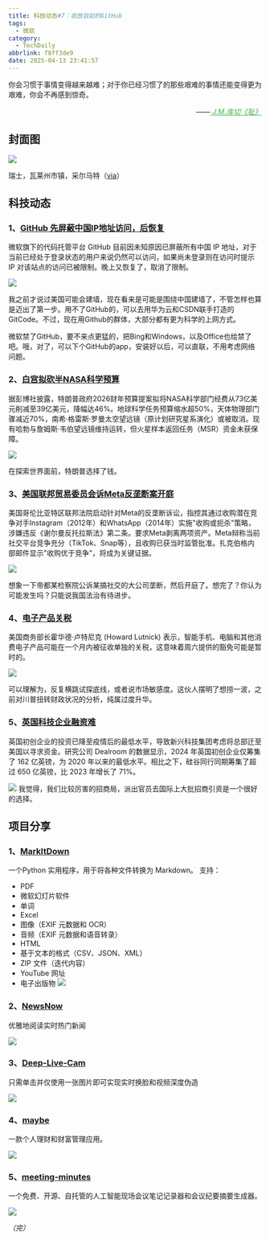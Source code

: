 ```yaml
---
title: 科技动态#7：收放自如的GitHub
tags:
  - 微软
category:
  - TechDaily
abbrlink: f8ff3de9
date: 2025-04-13 23:41:57
---
```

你会习惯于事情变得越来越难；对于你已经习惯了的那些艰难的事情还能变得更为艰难，你会不再感到惊奇。
<div style="text-align: right; margin-top: 1em; font-style: italic;">
  ——<a href="https://book.douban.com/subject/35571558/" style="color: #41B349 !important;">
	    J.M.库切《耻》
  </a>
</div>
<!-- more --> 

## 封面图

![](  https://techdaily.oss-cn-shanghai.aliyuncs.com/7/701.jpg)

瑞士，瓦莱州市镇，采尔马特（[via](https://www.instagram.com/p/DEDKFqTuvtL/?igsh=Y3o4aDV4anN5Njkz)）


## 科技动态

### 1、[GitHub 先屏蔽中国IP地址访问，后恢复](https://www.landiannews.com/archives/108739.html?utm_sources=ourl)

微软旗下的代码托管平台 GitHub 目前因未知原因已屏蔽所有中国 IP 地址，对于当前已经处于登录状态的用户来说仍然可以访问，如果尚未登录则在访问时提示 IP 对该站点的访问已被限制。晚上又恢复了，取消了限制。

![](  https://techdaily.oss-cn-shanghai.aliyuncs.com/7/702.jpg)

我之前才说过美国可能会建墙，现在看来是可能是围绕中国建墙了，不管怎样也算是迈出了第一步。用不了GitHub的，可以去用华为云和CSDN联手打造的GitCode。不过，现在用Github的群体，大部分都有更为科学的上网方式。

微软禁了GitHub，要不来点更猛的，把Bing和Windows，以及Office也给禁了吧。哦，对了，可以下个GitHub的app，安装好以后，可以直联，不用考虑网络问题。

### 2、[白宫拟砍半NASA科学预算](https://arstechnica.com/space/2025/04/trump-white-house-budget-proposal-eviscerates-science-funding-at-nasa/)

据彭博社披露，特朗普政府2026财年预算提案拟将NASA科学部门经费从73亿美元削减至39亿美元，降幅达46%。地球科学任务预算缩水超50%，天体物理部门骤减近70%，南希·格雷斯·罗曼太空望远镜（原计划研究星系演化）或被取消。现有哈勃与詹姆斯·韦伯望远镜维持运转，但火星样本返回任务（MSR）资金未获保障。

![](https://techdaily.oss-cn-shanghai.aliyuncs.com/7/703.jpg)

在探索世界面前，特朗普选择了钱。

### 3、[美国联邦贸易委员会诉Meta反垄断案开庭](https://www.nytimes.com/2025/04/13/technology/meta-ftc-trial-whatsapp-instagram.html)

美国哥伦比亚特区联邦法院启动针对Meta的反垄断诉讼，指控其通过收购潜在竞争对手Instagram（2012年）和WhatsApp（2014年）实施"收购或扼杀"策略，涉嫌违反《谢尔曼反托拉斯法》第二条。要求Meta剥离两项资产。Meta辩称当前社交平台竞争充分（TikTok、Snap等），且收购已获当时监管批准。扎克伯格内部邮件显示"收购优于竞争"，将成为关键证据。

![](https://techdaily.oss-cn-shanghai.aliyuncs.com/7/704.jpg)

想象一下帝都某检察院公诉某搞社交的大公司垄断，然后开庭了。想完了？你认为可能发生吗？只能说我国法治有待进步。

### 4、[电子产品关税](https://www.ft.com/content/9038804f-cf69-4193-9332-8b5ea1f9af4b)

美国商务部长霍华德·卢特尼克 (Howard Lutnick) 表示，智能手机、电脑和其他消费电子产品可能在一个月内被征收单独的关税，这意味着周六提供的豁免可能是暂时的。

![](https://techdaily.oss-cn-shanghai.aliyuncs.com/7/705.jpg)

可以理解为，反复横跳试探底线，或者说市场敏感度。这伙人摆明了想捞一波，之前对川普扭转财政状况的分析，纯属过度升华。

### 5、[英国科技企业融资难](https://www.ft.com/content/9038804f-cf69-4193-9332-8b5ea1f9af4b)

英国初创企业的投资已降至疫情后的最低水平，导致新兴科技集团考虑将总部迁至美国以寻求资金。研究公司 Dealroom 的数据显示，2024 年英国初创企业仅筹集了 162 亿英镑，为 2020 年以来的最低水平。相比之下，硅谷同行同期筹集了超过 650 亿英镑，比 2023 年增长了 71%。

![](https://techdaily.oss-cn-shanghai.aliyuncs.com/7/706.jpg)
我觉得，我们比较厉害的招商局，派出官员去国际上大批招商引资是一个很好的选择。

## 项目分享

### 1、[MarkItDown](https://github.com/microsoft/markitdown)

一个Python 实用程序，用于将各种文件转换为 Markdown。
支持：
- PDF
- 微软幻灯片软件
- 单词
- Excel
- 图像（EXIF 元数据和 OCR）
- 音频（EXIF 元数据和语音转录）
- HTML
- 基于文本的格式（CSV、JSON、XML）
- ZIP 文件（迭代内容）
- YouTube 网址
- 电子出版物
![](https://techdaily.oss-cn-shanghai.aliyuncs.com/7/707.png)

### 2、[NewsNow](https://github.com/ourongxing/newsnow)

优雅地阅读实时热门新闻

![](https://techdaily.oss-cn-shanghai.aliyuncs.com/7/710.png)

### 3、[Deep-Live-Cam](https://github.com/hacksider/Deep-Live-Cam)

只需单击并仅使用一张图片即可实现实时换脸和视频深度伪造

![](https://techdaily.oss-cn-shanghai.aliyuncs.com/7/708.gif)

### 4、[maybe](https://github.com/maybe-finance/maybe)

一款个人理财和财富管理应用。

![](https://techdaily.oss-cn-shanghai.aliyuncs.com/7/709.png)

### 5、[meeting-minutes](https://github.com/Zackriya-Solutions/meeting-minutes)

一个免费、开源、自托管的人工智能现场会议笔记记录器和会议纪要摘要生成器。

![](https://techdaily.oss-cn-shanghai.aliyuncs.com/7/711.png)

_（完）_
